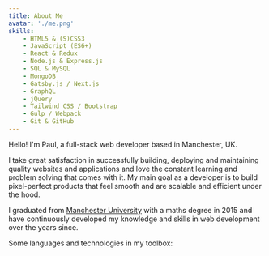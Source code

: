 ```yaml
---
title: About Me
avatar: './me.png'
skills:
    - HTML5 & (S)CSS3
    - JavaScript (ES6+)
    - React & Redux
    - Node.js & Express.js
    - SQL & MySQL
    - MongoDB
    - Gatsby.js / Next.js
    - GraphQL
    - jQuery
    - Tailwind CSS / Bootstrap
    - Gulp / Webpack
    - Git & GitHub
---
```


Hello! I'm Paul, a full-stack web developer based in Manchester, UK.

I take great satisfaction in successfully building, deploying and maintaining quality websites and applications and love the constant learning and problem solving that comes with it. My main goal as a developer is to build pixel-perfect products that feel smooth and are scalable and efficient under the hood.

I graduated from [Manchester University](https://www.manchester.ac.uk/) with a maths degree in 2015 and have continuously developed my knowledge and skills in web development over the years since.

Some languages and technologies in my toolbox:
